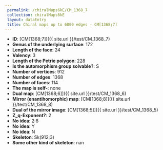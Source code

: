 ```yaml
--- 
 permalink: /chiralMaps6kE/CM_1368_7 
 collection: chiralMaps6kE
 layout: dataEntry
 title: Chiral maps up to 6000 edges - CM[1368;7]
---
```


- **ID**: [CM[1368;7]]({{ site.url }}/test/CM_1368_7)
- **Genus of the underlying surface**: 172
- **Length of the face**: 24
- **Valency**: 3
- **Length of the Petrie polygon**: 228
- **Is the automorphism group solvable?**: S
- **Number of vertices**: 912
- **Number of edges**: 1368
- **Number of faces**: 114
- **The map is self-**: none
- **Dual map**: [CM[1368;6]]({{ site.url }}/test/CM_1368_6)
- **Mirror (enantihomorphic) map**: [CM[1368;8]]({{ site.url }}/test/CM_1368_8)
- **Dual of the mirror image**: [CM[1368;5]]({{ site.url }}/test/CM_1368_5)
- **Z_q-Exponent?**: 2
- **No idea**:  2:8
- **No idea**: Y
- **No idea**: N
- **Skeleton**: Sk(912;3)
- **Some other kind of skeleton**: nan
